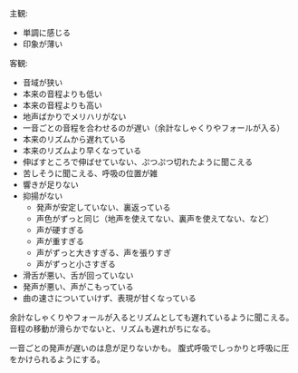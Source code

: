 主観:

- 単調に感じる
- 印象が薄い

客観:

- 音域が狭い
- 本来の音程よりも低い
- 本来の音程よりも高い
- 地声ばかりでメリハリがない
- 一音ごとの音程を合わせるのが遅い（余計なしゃくりやフォールが入る）
- 本来のリズムから遅れている
- 本来のリズムより早くなっている
- 伸ばすところで伸ばせていない、ぷつぷつ切れたように聞こえる
- 苦しそうに聞こえる、呼吸の位置が雑
- 響きが足りない
- 抑揚がない
  - 発声が安定していない、裏返っている
  - 声色がずっと同じ（地声を使えてない、裏声を使えてない、など）
  - 声が硬すぎる
  - 声が重すぎる
  - 声がずっと大きすぎる、声を張りすぎ
  - 声がずっと小さすぎる
- 滑舌が悪い、舌が回っていない
- 発声が悪い、声がこもっている
- 曲の速さについていけず、表現が甘くなっている

余計なしゃくりやフォールが入るとリズムとしても遅れているように聞こえる。
音程の移動が滑らかでないと、リズムも遅れがちになる。

一音ごとの発声が遅いのは息が足りないかも。
腹式呼吸でしっかりと呼吸に圧をかけられるようにする。
